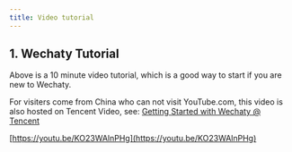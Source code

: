 ```yaml
---
title: Video tutorial
---
```


## 1. Wechaty Tutorial

Above is a 10 minute video tutorial, which is a good way to start if you are new to Wechaty.

For visiters come from China who can not visit YouTube.com, this video is also hosted on Tencent Video, see: [Getting Started with Wechaty @ Tencent](https://v.qq.com/x/page/k0726ho4rce.html)

[https://youtu.be/KO23WAlnPHg](https://youtu.be/KO23WAlnPHg)
